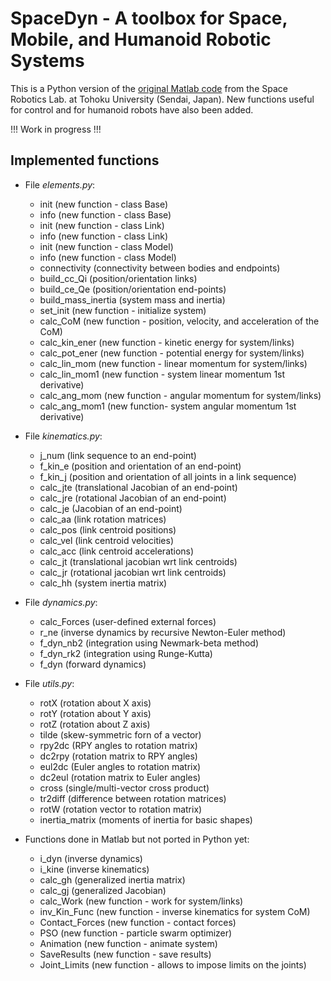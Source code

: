 # SpaceDyn - A toolbox for Space, Mobile, and Humanoid Robotic Systems

This is a Python version of the [original Matlab code](http://www.astro.mech.tohoku.ac.jp/spacedyn/) from the Space Robotics Lab. at Tohoku University (Sendai, Japan). New functions useful for control and for humanoid robots have also been added.

!!! Work in progress !!!

## Implemented functions

- File *elements.py*:
  - init (new function - class Base)
  - info (new function - class Base)
  - init (new function - class Link)
  - info (new function - class Link)
  - init (new function - class Model)
  - info (new function - class Model)
  - connectivity (connectivity between bodies and endpoints)
  - build_cc_Qi (position/orientation links)
  - build_ce_Qe (position/orientation end-points)
  - build_mass_inertia (system mass and inertia)
  - set_init (new function - initialize system)
  - calc_CoM (new function - position, velocity, and acceleration of the CoM)
  - calc_kin_ener (new function - kinetic energy for system/links)
  - calc_pot_ener (new function - potential energy for system/links)
  - calc_lin_mom (new function - linear momentum for system/links)
  - calc_lin_mom1 (new function - system linear momentum 1st derivative)
  - calc_ang_mom (new function - angular momentum for system/links)
  - calc_ang_mom1 (new function- system angular momentum 1st derivative)

- File *kinematics.py*:
  - j_num (link sequence to an end-point)
  - f_kin_e (position and orientation of an end-point)
  - f_kin_j (position and orientation of all joints in a link sequence)
  - calc_jte (translational Jacobian of an end-point)
  - calc_jre (rotational Jacobian of an end-point)
  - calc_je (Jacobian of an end-point)
  - calc_aa (link rotation matrices)
  - calc_pos (link centroid positions)
  - calc_vel (link centroid velocities)
  - calc_acc (link centroid accelerations)
  - calc_jt (translational jacobian wrt link centroids)
  - calc_jr (rotational jacobian wrt link centroids)
  - calc_hh (system inertia matrix)

- File *dynamics.py*:
  - calc_Forces (user-defined external forces)
  - r_ne (inverse dynamics by recursive Newton-Euler method)
  - f_dyn_nb2 (integration using Newmark-beta method)
  - f_dyn_rk2 (integration using Runge-Kutta)
  - f_dyn (forward dynamics)

- File *utils.py*:
  - rotX (rotation about X axis)
  - rotY (rotation about Y axis)
  - rotZ (rotation about Z axis)
  - tilde (skew-symmetric forn of a vector)
  - rpy2dc (RPY angles to rotation matrix)
  - dc2rpy (rotation matrix to RPY angles)
  - eul2dc (Euler angles to rotation matrix)
  - dc2eul (rotation matrix to Euler angles)
  - cross (single/multi-vector cross product)
  - tr2diff (difference between rotation matrices)
  - rotW (rotation vector to rotation matrix)
  - inertia_matrix (moments of inertia for basic shapes)

- Functions done in Matlab but not ported in Python yet:
  - i_dyn (inverse dynamics)
  - i_kine (inverse kinematics)
  - calc_gh (generalized inertia matrix)
  - calc_gj (generalized Jacobian)
  - calc_Work (new function - work for system/links)
  - inv_Kin_Func (new function - inverse kinematics for system CoM)
  - Contact_Forces (new function - contact forces)
  - PSO (new function - particle swarm optimizer)
  - Animation (new function - animate system)
  - SaveResults (new function - save results)
  - Joint_Limits (new function - allows to impose limits on the joints)
